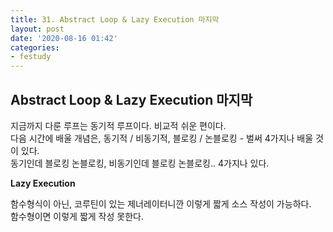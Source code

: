 ```yaml
---
title: 31. Abstract Loop & Lazy Execution 마지막
layout: post
date: '2020-08-16 01:42'
categories:
- festudy
---
```


## Abstract Loop & Lazy Execution 마지막

지금까지 다룬 루프는 동기적 루프이다. 비교적 쉬운 편이다.  
다음 시간에 배울 개념은, 동기적 / 비동기적, 블로킹 / 논블로킹 - 벌써 4가지나 배울 것이 있다.  
동기인데 블로킹 논블로킹, 비동기인데 블로킹 논블로킹.. 4가지나 있다.

**Lazy Execution**  

함수형식이 아닌, 코루틴이 있는 제너레이터니깐 이렇게 짧게 소스 작성이 가능하다.  
함수형이면 이렇게 짧게 작성 못한다.